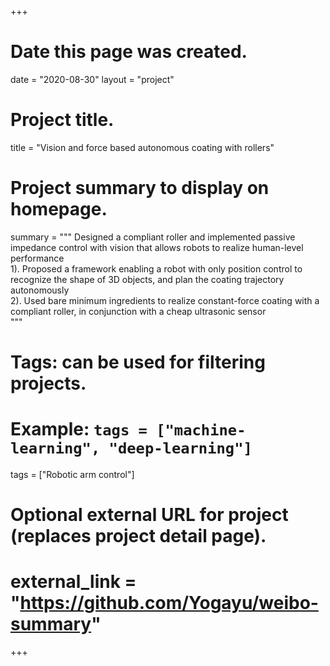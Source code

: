 +++
# Date this page was created.
date = "2020-08-30"
layout = "project"

# Project title.
title = "Vision and force based autonomous coating with rollers"

# Project summary to display on homepage.
summary = """
Designed a compliant roller and implemented passive impedance control with vision that allows robots to realize human-level performance<br>
1). Proposed a framework enabling a robot with only position control to recognize the shape of 3D objects, and plan the coating trajectory autonomously<br>
2). Used bare minimum ingredients to realize constant-force coating with a compliant roller, in conjunction with a cheap ultrasonic sensor<br>
"""

# Tags: can be used for filtering projects.
# Example: `tags = ["machine-learning", "deep-learning"]`
tags = ["Robotic arm control"]

# Optional external URL for project (replaces project detail page).
# external_link = "https://github.com/Yogayu/weibo-summary"
+++
